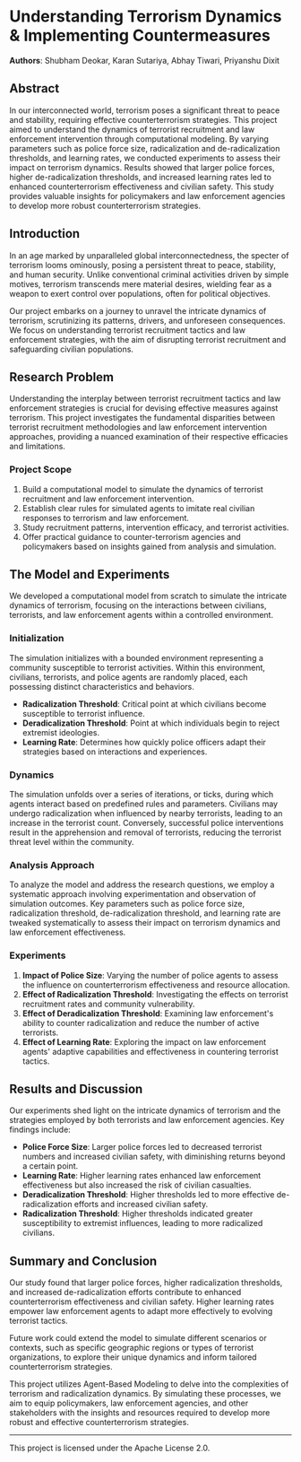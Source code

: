 
# Understanding Terrorism Dynamics & Implementing Countermeasures

**Authors**: Shubham Deokar, Karan Sutariya, Abhay Tiwari, Priyanshu Dixit

## Abstract

In our interconnected world, terrorism poses a significant threat to peace and stability, requiring effective counterterrorism strategies. This project aimed to understand the dynamics of terrorist recruitment and law enforcement intervention through computational modeling. By varying parameters such as police force size, radicalization and de-radicalization thresholds, and learning rates, we conducted experiments to assess their impact on terrorism dynamics. Results showed that larger police forces, higher de-radicalization thresholds, and increased learning rates led to enhanced counterterrorism effectiveness and civilian safety. This study provides valuable insights for policymakers and law enforcement agencies to develop more robust counterterrorism strategies.

## Introduction

In an age marked by unparalleled global interconnectedness, the specter of terrorism looms ominously, posing a persistent threat to peace, stability, and human security. Unlike conventional criminal activities driven by simple motives, terrorism transcends mere material desires, wielding fear as a weapon to exert control over populations, often for political objectives. 

Our project embarks on a journey to unravel the intricate dynamics of terrorism, scrutinizing its patterns, drivers, and unforeseen consequences. We focus on understanding terrorist recruitment tactics and law enforcement strategies, with the aim of disrupting terrorist recruitment and safeguarding civilian populations.

## Research Problem

Understanding the interplay between terrorist recruitment tactics and law enforcement strategies is crucial for devising effective measures against terrorism. This project investigates the fundamental disparities between terrorist recruitment methodologies and law enforcement intervention approaches, providing a nuanced examination of their respective efficacies and limitations.

### Project Scope

1. Build a computational model to simulate the dynamics of terrorist recruitment and law enforcement intervention.
2. Establish clear rules for simulated agents to imitate real civilian responses to terrorism and law enforcement.
3. Study recruitment patterns, intervention efficacy, and terrorist activities.
4. Offer practical guidance to counter-terrorism agencies and policymakers based on insights gained from analysis and simulation.

## The Model and Experiments

We developed a computational model from scratch to simulate the intricate dynamics of terrorism, focusing on the interactions between civilians, terrorists, and law enforcement agents within a controlled environment.

### Initialization

The simulation initializes with a bounded environment representing a community susceptible to terrorist activities. Within this environment, civilians, terrorists, and police agents are randomly placed, each possessing distinct characteristics and behaviors. 

- **Radicalization Threshold**: Critical point at which civilians become susceptible to terrorist influence.
- **Deradicalization Threshold**: Point at which individuals begin to reject extremist ideologies.
- **Learning Rate**: Determines how quickly police officers adapt their strategies based on interactions and experiences.

### Dynamics

The simulation unfolds over a series of iterations, or ticks, during which agents interact based on predefined rules and parameters. Civilians may undergo radicalization when influenced by nearby terrorists, leading to an increase in the terrorist count. Conversely, successful police interventions result in the apprehension and removal of terrorists, reducing the terrorist threat level within the community.

### Analysis Approach

To analyze the model and address the research questions, we employ a systematic approach involving experimentation and observation of simulation outcomes. Key parameters such as police force size, radicalization threshold, de-radicalization threshold, and learning rate are tweaked systematically to assess their impact on terrorism dynamics and law enforcement effectiveness.

### Experiments

1. **Impact of Police Size**: Varying the number of police agents to assess the influence on counterterrorism effectiveness and resource allocation.
2. **Effect of Radicalization Threshold**: Investigating the effects on terrorist recruitment rates and community vulnerability.
3. **Effect of Deradicalization Threshold**: Examining law enforcement's ability to counter radicalization and reduce the number of active terrorists.
4. **Effect of Learning Rate**: Exploring the impact on law enforcement agents' adaptive capabilities and effectiveness in countering terrorist tactics.

## Results and Discussion

Our experiments shed light on the intricate dynamics of terrorism and the strategies employed by both terrorists and law enforcement agencies. Key findings include:

- **Police Force Size**: Larger police forces led to decreased terrorist numbers and increased civilian safety, with diminishing returns beyond a certain point.
- **Learning Rate**: Higher learning rates enhanced law enforcement effectiveness but also increased the risk of civilian casualties.
- **Deradicalization Threshold**: Higher thresholds led to more effective de-radicalization efforts and increased civilian safety.
- **Radicalization Threshold**: Higher thresholds indicated greater susceptibility to extremist influences, leading to more radicalized civilians.

## Summary and Conclusion

Our study found that larger police forces, higher radicalization thresholds, and increased de-radicalization efforts contribute to enhanced counterterrorism effectiveness and civilian safety. Higher learning rates empower law enforcement agents to adapt more effectively to evolving terrorist tactics.

Future work could extend the model to simulate different scenarios or contexts, such as specific geographic regions or types of terrorist organizations, to explore their unique dynamics and inform tailored counterterrorism strategies. 

This project utilizes Agent-Based Modeling to delve into the complexities of terrorism and radicalization dynamics. By simulating these processes, we aim to equip policymakers, law enforcement agencies, and other stakeholders with the insights and resources required to develop more robust and effective counterterrorism strategies.


---

This project is licensed under the Apache License 2.0.

